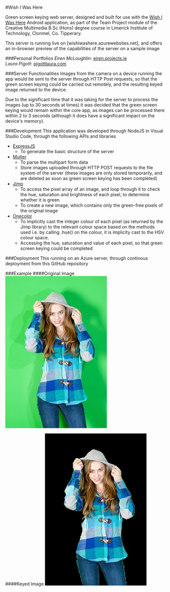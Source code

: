 #Wish I Was Here

Green screen keying web server, designed and built for use with the [Wish I Was Here](https://github.com/wishiwashere/TeamProject-2016) Android application, as part of the Team Project module of the Creative Multimedia B.Sc (Hons) degree course in Limerick Institute of Technology, Clonmel, Co. Tipperary.

This server is running live on [wishiwashere.azurewebsites.net], and offers an in-browser preview of the capabilities of the server on a sample image

###Personal Portfolios
_Eiren McLoughlin_: [eiren.projects.ie](www.eiren.projects.ie)  
_Laura Pigott_: [pigottlaura.com](www.pigottlaura.com)

###Server Functionalities
Images from the camera on a device running the app would be sent to the server through HTTP Post requests, so that the green screen keying could be carried out remotely, and the resulting keyed image returned to the device.

Due to the significant time that it was taking for the server to process the images (up to 30 seconds at times) it was decided that the green screen keying would remain within the core app, as images can be processed there within 2 to 3 seconds (although it does have a significant impact on the device's memory).

###Development
This application was developed through NodeJS in Visual Studio Code, through the following APIs and libraries
* [ExpressJS](http://expressjs.com/)
	* To generate the basic structure of the server
* [Multer](https://www.npmjs.com/package/multer)
	* To parse the multipart form data
	* Store images uploaded through HTTP POST requests to the file system of the server (these images are only stored temporarily, and are deleted as soon as green screen keying has been completed)
* [Jimp](https://www.npmjs.com/package/jimp)
	* To access the pixel array of an image, and loop through it to check the hue, saturation and brightness of each pixel, to determine whether it is green
	* To create a new image, which contains only the green-free pixels of the original image
* [Onecolor](https://www.npmjs.com/package/onecolor)
	* To implicitly cast the integer colour of each pixel (as returned by the Jimp library) to the relevant colour space based on the methods used i.e. by calling .hue() on the colour, it is implicity cast to the HSV colour space.
	* Accessing the hue, saturation and value of each pixel, so that green screen keying could be completed

###Deployment
This running on an Azure server, through continous deployment from this GitHub repository

###Example
####Original Image
![Wish I Was Here - Green Screen Keying Web Server - Original Image](https://github.com/wishiwashere/TeamProject-2016_WebServer/blob/master/public/images/girlGreenScreen.jpg "Wish I Was Here - Green Screen Keying Web Server - Original Image")

####Keyed Image
![Wish I Was Here - Green Screen Keying Web Server - Keyed Image](https://github.com/wishiwashere/TeamProject-2016_WebServer/blob/master/KeyedImage.png "Wish I Was Here - Green Screen Keying Web Server - Keyed Image")
